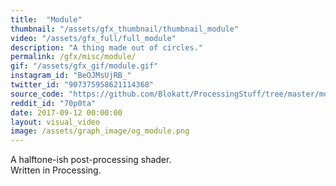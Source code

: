 ```yaml
---
title:  "Module"
thumbnail: "/assets/gfx_thumbnail/thumbnail_module"
video: "/assets/gfx_full/full_module"
description: "A thing made out of circles."
permalink: /gfx/misc/module/
gif: "/assets/gfx_gif/module.gif"
instagram_id: "BeOJMsUjRB_"
twitter_id: "907375958621114368" 
source_code: "https://github.com/Blokatt/ProcessingStuff/tree/master/module" 
reddit_id: "70p0ta"
date: 2017-09-12 00:00:00
layout: visual_video
image: /assets/graph_image/og_module.png
---
```

A halftone-ish post-processing shader.   
Written in Processing.
